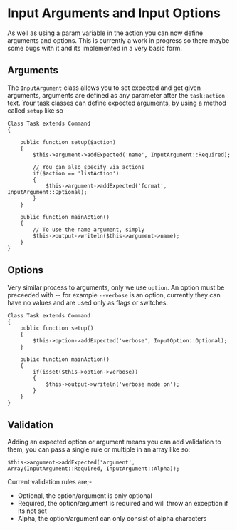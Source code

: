 Input Arguments and Input Options
=================================

As well as using a param variable in the action you can now define arguments and options. This is currently a work in progress so there maybe some bugs with it and its implemented in a very basic form.

## Arguments

The `InputArgument` class allows you to set expected and get given arguments, arguments are defined as any parameter after the `task:action` text. Your task classes can define expected arguments, by using a method called `setup` like so

	Class Task extends Command
	{
	
		public function setup($action)
		{
			$this->argument->addExpected('name', InputArgument::Required);	

			// You can also specify via actions
			if($action == 'listAction')
			{
				$this->argument->addExpected('format', InputArgument::Optional);
			}
		}

		public function mainAction()
		{
			// To use the name argument, simply
			$this->output->writeln($this->argument->name);
		}
	}

## Options

Very similar process to arguments, only we use `option`. An option must be preceeded with -- for example `--verbose` is an option, currently they can have no values and are used only as flags or switches:

	Class Task extends Command
	{
		public function setup()
		{
			$this->option->addExpected('verbose', InputOption::Optional);
		}

		public function mainAction()
		{
			if(isset($this->option->verbose))
			{
				$this->output->writeln('verbose mode on');
			}
		}
	}

## Validation

Adding an expected option or argument means you can add validation to them, you can pass a single rule or multiple in an array like so:

	$this->argument->addExpected('argument', Array(InputArgument::Required, InputArgument::Alpha));

Current validation rules are;-

 - Optional, the option/argument is only optional
 - Required, the option/argument is required and will throw an exception if its not set
 - Alpha, the option/argument can only consist of alpha characters

